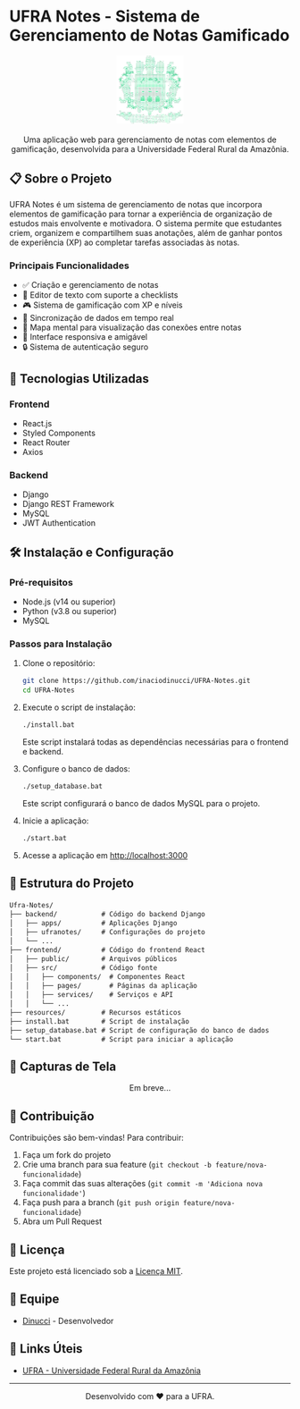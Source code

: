 # UFRA Notes - Sistema de Gerenciamento de Notas Gamificado

<div align="center">
  <img src="resources/ufra-logo.png" alt="UFRA Notes" width="120px" />
  <br><br>
  Uma aplicação web para gerenciamento de notas com elementos de gamificação, desenvolvida para a Universidade Federal Rural da Amazônia.
</div>

## 📋 Sobre o Projeto

UFRA Notes é um sistema de gerenciamento de notas que incorpora elementos de gamificação para tornar a experiência de organização de estudos mais envolvente e motivadora. O sistema permite que estudantes criem, organizem e compartilhem suas anotações, além de ganhar pontos de experiência (XP) ao completar tarefas associadas às notas.

### Principais Funcionalidades

- ✅ Criação e gerenciamento de notas
- 📝 Editor de texto com suporte a checklists
- 🎮 Sistema de gamificação com XP e níveis
- 🔄 Sincronização de dados em tempo real
- 🧠 Mapa mental para visualização das conexões entre notas
- 📱 Interface responsiva e amigável
- 🔒 Sistema de autenticação seguro

## 🚀 Tecnologias Utilizadas

### Frontend
- React.js
- Styled Components
- React Router
- Axios

### Backend
- Django
- Django REST Framework
- MySQL
- JWT Authentication

## 🛠️ Instalação e Configuração

### Pré-requisitos

- Node.js (v14 ou superior)
- Python (v3.8 ou superior)
- MySQL

### Passos para Instalação

1. Clone o repositório:
   ```bash
   git clone https://github.com/inaciodinucci/UFRA-Notes.git
   cd UFRA-Notes
   ```

2. Execute o script de instalação:
   ```bash
   ./install.bat
   ```
   
   Este script instalará todas as dependências necessárias para o frontend e backend.

3. Configure o banco de dados:
   ```bash
   ./setup_database.bat
   ```
   
   Este script configurará o banco de dados MySQL para o projeto.

4. Inicie a aplicação:
   ```bash
   ./start.bat
   ```

5. Acesse a aplicação em [http://localhost:3000](http://localhost:3000)

## 🧩 Estrutura do Projeto

```
Ufra-Notes/
├── backend/           # Código do backend Django
│   ├── apps/          # Aplicações Django
│   ├── ufranotes/     # Configurações do projeto
│   └── ...
├── frontend/          # Código do frontend React
│   ├── public/        # Arquivos públicos
│   ├── src/           # Código fonte
│   │   ├── components/  # Componentes React
│   │   ├── pages/       # Páginas da aplicação
│   │   ├── services/    # Serviços e API
│   │   └── ...
├── resources/         # Recursos estáticos
├── install.bat        # Script de instalação
├── setup_database.bat # Script de configuração do banco de dados
└── start.bat          # Script para iniciar a aplicação
```

## 📸 Capturas de Tela

<div align="center">
  <p>Em breve...</p>
</div>

## 🤝 Contribuição

Contribuições são bem-vindas! Para contribuir:

1. Faça um fork do projeto
2. Crie uma branch para sua feature (`git checkout -b feature/nova-funcionalidade`)
3. Faça commit das suas alterações (`git commit -m 'Adiciona nova funcionalidade'`)
4. Faça push para a branch (`git push origin feature/nova-funcionalidade`)
5. Abra um Pull Request

## 📄 Licença

Este projeto está licenciado sob a [Licença MIT](LICENSE).

## 👥 Equipe

- [Dinucci](https://github.com/inaciodinucci) - Desenvolvedor

## 🔗 Links Úteis

- [UFRA - Universidade Federal Rural da Amazônia](https://novo.ufra.edu.br)

---

<div align="center">
  Desenvolvido com ❤️ para a UFRA.
</div> 
